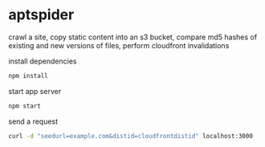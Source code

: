 # aptspider
crawl a site, copy static content into an s3 bucket, compare md5 hashes of existing and new versions of files, perform cloudfront invalidations

install dependencies
```bash
npm install
```

start app server
```bash
npm start
```

send a request
```bash
curl -d "seedurl=example.com&distid=cloudfrontdistid" localhost:3000
```
